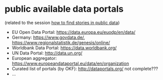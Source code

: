 # public available data portals

(related to the session [how to find stories in public data](https://eijc18dataharvest.sched.com/event/EhQJ/get-ready-for-the-data-buffet-research-strategies-using-open-data))

- EU Open Data Portal: https://data.europa.eu/euodp/en/data/
- Germany: https://www.govdata.de/, https://www.regionalstatistik.de/genesis/online/
- Worldbank Data Portal: https://data.worldbank.org/
- UN Data Portal: http://data.un.org/
- European aggregator: https://www.europeandataportal.eu/data/en/organization
- Curated list of portals (by OKF): http://dataportals.org/ not complete???
- ...

